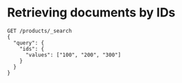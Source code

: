 # Retrieving documents by IDs

```
GET /products/_search
{
  "query": {
    "ids": {
      "values": ["100", "200", "300"]
    }
  }
}
```